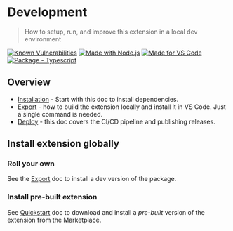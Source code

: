 # Development
> How to setup, run, and improve this extension in a local dev environment

[![Known Vulnerabilities](https://snyk.io/test/github/MichaelCurrin/auto-commit-msg/badge.svg?targetFile=package.json)](https://snyk.io/test/github/MichaelCurrin/auto-commit-msg?targetFile=package.json)
[![Made with Node.js](https://img.shields.io/badge/dynamic/json?label=node&query=%24.engines%5B%22node%22%5D&url=https%3A%2F%2Fraw.githubusercontent.com%2FMichaelCurrin%2Fauto-commit-msg%2Fmaster%2Fpackage.json&logo=node.js&logoColor=white)](https://nodejs.org "Go to Node.js homepage")
[![Made for VS Code](https://img.shields.io/badge/dynamic/json?label=vscode&query=%24.engines%5B%22vscode%22%5D&url=https%3A%2F%2Fraw.githubusercontent.com%2FMichaelCurrin%2Fauto-commit-msg%2Fmaster%2Fpackage.json&logo=visualstudiocode&logoColor=white)](https://code.visualstudio.com/ "Go to VS Code homepage")
[![Package - Typescript](https://img.shields.io/github/package-json/dependency-version/MichaelCurrin/auto-commit-msg/dev/typescript?logo=typescript&logoColor=white)](https://www.npmjs.com/package/typescript "Go to TypeScript homepage")


## Overview

- [Installation](installation.md) - Start with this doc to install dependencies.
- [Export](export.md) - how to build the extension locally and install it in VS Code. Just a single command is needed.
- [Deploy](deploy.md) - this doc covers the CI/CD pipeline and publishing releases.


## Install extension globally

### Roll your own

See the [Export](export.md) doc to install a dev version of the package.

### Install pre-built extension

See [Quickstart](/docs/quickstart.md) doc to download and install a _pre-built_ version of the extension from the Marketplace.
